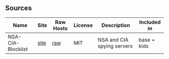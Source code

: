 ## Sources

| Name | Site | Raw Hosts | License | Description | Included in |
|------|------|-----------|---------|-------------|-------------| 
NSA-CIA-Blocklist |[site](https://github.com/tigthor/NSA-CIA-Blocklist) |[raw](https://raw.githubusercontent.com/tigthor/NSA-CIA-Blocklist/main/HOSTS/HOSTS) | MIT | NSA and CIA spying servers | base + kids

